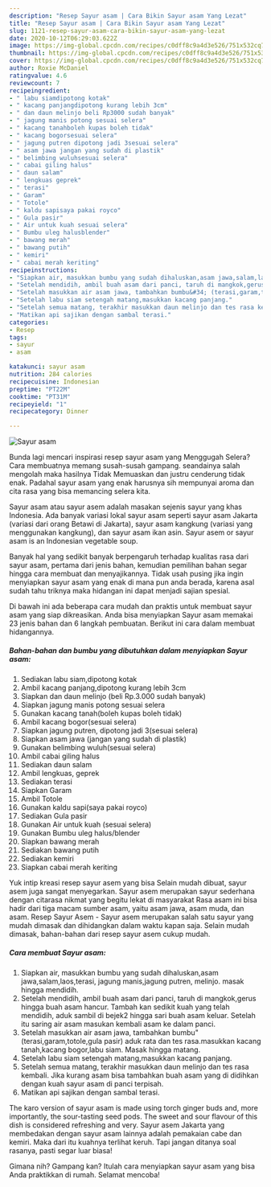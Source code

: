 ```yaml
---
description: "Resep Sayur asam | Cara Bikin Sayur asam Yang Lezat"
title: "Resep Sayur asam | Cara Bikin Sayur asam Yang Lezat"
slug: 1121-resep-sayur-asam-cara-bikin-sayur-asam-yang-lezat
date: 2020-10-12T06:29:03.622Z
image: https://img-global.cpcdn.com/recipes/c0dff8c9a4d3e526/751x532cq70/sayur-asam-foto-resep-utama.jpg
thumbnail: https://img-global.cpcdn.com/recipes/c0dff8c9a4d3e526/751x532cq70/sayur-asam-foto-resep-utama.jpg
cover: https://img-global.cpcdn.com/recipes/c0dff8c9a4d3e526/751x532cq70/sayur-asam-foto-resep-utama.jpg
author: Roxie McDaniel
ratingvalue: 4.6
reviewcount: 7
recipeingredient:
- " labu siamdipotong kotak"
- " kacang panjangdipotong kurang lebih 3cm"
- " dan daun melinjo beli Rp3000 sudah banyak"
- " jagung manis potong sesuai selera"
- " kacang tanahboleh kupas boleh tidak"
- " kacang bogorsesuai selera"
- " jagung putren dipotong jadi 3sesuai selera"
- " asam jawa jangan yang sudah di plastik"
- " belimbing wuluhsesuai selera"
- " cabai giling halus"
- " daun salam"
- " lengkuas geprek"
- " terasi"
- " Garam"
- " Totole"
- " kaldu sapisaya pakai royco"
- " Gula pasir"
- " Air untuk kuah sesuai selera"
- " Bumbu uleg halusblender"
- " bawang merah"
- " bawang putih"
- " kemiri"
- " cabai merah keriting"
recipeinstructions:
- "Siapkan air, masukkan bumbu yang sudah dihaluskan,asam jawa,salam,laos,terasi, jagung manis,jagung putren, melinjo. masak hingga mendidih."
- "Setelah mendidih, ambil buah asam dari panci, taruh di mangkok,gerus hingga buah asam hancur. Tambah kan sedikit kuah yang telah mendidih, aduk sambil di bejek2 hingga sari buah asam keluar. Setelah itu saring air asam masukan kembali asam ke dalam panci."
- "Setelah masukkan air asam jawa, tambahkan bumbu&#34; (terasi,garam,totole,gula pasir) aduk rata dan tes rasa.masukkan kacang tanah,kacang bogor,labu siam. Masak hingga matang."
- "Setelah labu siam setengah matang,masukkan kacang panjang."
- "Setelah semua matang, terakhir masukkan daun melinjo dan tes rasa kembali. Jika kurang asam bisa tambahkan buah asam yang di didihkan dengan kuah sayur asam di panci terpisah."
- "Matikan api sajikan dengan sambal terasi."
categories:
- Resep
tags:
- sayur
- asam

katakunci: sayur asam 
nutrition: 284 calories
recipecuisine: Indonesian
preptime: "PT22M"
cooktime: "PT31M"
recipeyield: "1"
recipecategory: Dinner

---
```



![Sayur asam](https://img-global.cpcdn.com/recipes/c0dff8c9a4d3e526/751x532cq70/sayur-asam-foto-resep-utama.jpg)

Bunda lagi mencari inspirasi resep sayur asam yang Menggugah Selera? Cara membuatnya memang susah-susah gampang. seandainya salah mengolah maka hasilnya Tidak Memuaskan dan justru cenderung tidak enak. Padahal sayur asam yang enak harusnya sih mempunyai aroma dan cita rasa yang bisa memancing selera kita.

Sayur asam atau sayur asem adalah masakan sejenis sayur yang khas Indonesia. Ada banyak variasi lokal sayur asam seperti sayur asam Jakarta (variasi dari orang Betawi di Jakarta), sayur asam kangkung (variasi yang menggunakan kangkung), dan sayur asam ikan asin. Sayur asem or sayur asam is an Indonesian vegetable soup.

Banyak hal yang sedikit banyak berpengaruh terhadap kualitas rasa dari sayur asam, pertama dari jenis bahan, kemudian pemilihan bahan segar hingga cara membuat dan menyajikannya. Tidak usah pusing jika ingin menyiapkan sayur asam yang enak di mana pun anda berada, karena asal sudah tahu triknya maka hidangan ini dapat menjadi sajian spesial.


Di bawah ini ada beberapa cara mudah dan praktis untuk membuat sayur asam yang siap dikreasikan. Anda bisa menyiapkan Sayur asam memakai 23 jenis bahan dan 6 langkah pembuatan. Berikut ini cara dalam membuat hidangannya.

<!--inarticleads1-->

##### Bahan-bahan dan bumbu yang dibutuhkan dalam menyiapkan Sayur asam:

1. Sediakan  labu siam,dipotong kotak
1. Ambil  kacang panjang,dipotong kurang lebih 3cm
1. Siapkan  dan daun melinjo (beli Rp.3.000 sudah banyak)
1. Siapkan  jagung manis potong sesuai selera
1. Gunakan  kacang tanah(boleh kupas boleh tidak)
1. Ambil  kacang bogor(sesuai selera)
1. Siapkan  jagung putren, dipotong jadi 3(sesuai selera)
1. Siapkan  asam jawa (jangan yang sudah di plastik)
1. Gunakan  belimbing wuluh(sesuai selera)
1. Ambil  cabai giling halus
1. Sediakan  daun salam
1. Ambil  lengkuas, geprek
1. Sediakan  terasi
1. Siapkan  Garam
1. Ambil  Totole
1. Gunakan  kaldu sapi(saya pakai royco)
1. Sediakan  Gula pasir
1. Gunakan  Air untuk kuah (sesuai selera)
1. Gunakan  Bumbu uleg halus/blender
1. Siapkan  bawang merah
1. Sediakan  bawang putih
1. Sediakan  kemiri
1. Siapkan  cabai merah keriting


Yuk intip kreasi resep sayur asem yang bisa Selain mudah dibuat, sayur asem juga sangat menyegarkan. Sayur asem merupakan sayur sederhana dengan citarasa nikmat yang begitu lekat di masyarakat Rasa asam ini bisa hadir dari tiga macam sumber asam, yaitu asam jawa, asam muda, dan asam. Resep Sayur Asem - Sayur asem merupakan salah satu sayur yang mudah dimasak dan dihidangkan dalam waktu kapan saja. Selain mudah dimasak, bahan-bahan dari resep sayur asem cukup mudah. 

<!--inarticleads2-->

##### Cara membuat Sayur asam:

1. Siapkan air, masukkan bumbu yang sudah dihaluskan,asam jawa,salam,laos,terasi, jagung manis,jagung putren, melinjo. masak hingga mendidih.
1. Setelah mendidih, ambil buah asam dari panci, taruh di mangkok,gerus hingga buah asam hancur. Tambah kan sedikit kuah yang telah mendidih, aduk sambil di bejek2 hingga sari buah asam keluar. Setelah itu saring air asam masukan kembali asam ke dalam panci.
1. Setelah masukkan air asam jawa, tambahkan bumbu&#34; (terasi,garam,totole,gula pasir) aduk rata dan tes rasa.masukkan kacang tanah,kacang bogor,labu siam. Masak hingga matang.
1. Setelah labu siam setengah matang,masukkan kacang panjang.
1. Setelah semua matang, terakhir masukkan daun melinjo dan tes rasa kembali. Jika kurang asam bisa tambahkan buah asam yang di didihkan dengan kuah sayur asam di panci terpisah.
1. Matikan api sajikan dengan sambal terasi.


The karo version of sayur asam is made using torch ginger buds and, more importantly, the sour-tasting seed pods. The sweet and sour flavour of this dish is considered refreshing and very. Sayur asem Jakarta yang membedakan dengan sayur asam lainnya adalah pemakaian cabe dan kemiri. Maka dari itu kuahnya terlihat keruh. Tapi jangan ditanya soal rasanya, pasti segar luar biasa! 

Gimana nih? Gampang kan? Itulah cara menyiapkan sayur asam yang bisa Anda praktikkan di rumah. Selamat mencoba!
